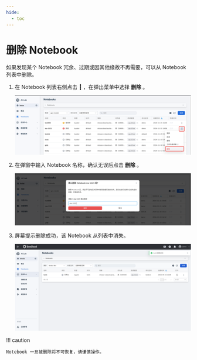 ```yaml
---
hide:
  - toc
---
```


# 删除 Notebook

如果发现某个 Notebook 冗余、过期或因其他缘故不再需要，可以从 Notebook 列表中删除。

1. 在 Notebook 列表右侧点击 **┇** ，在弹出菜单中选择 **删除** 。

    ![删除](../../images/nb-delete01.png)

1. 在弹窗中输入 Notebook 名称，确认无误后点击 **删除** 。

    ![确认删除](../../images/nb-delete02.png)

1. 屏幕提示删除成功，该 Notebook 从列表中消失。

    ![已删除](../../images/nb-delete03.png)

!!! caution

    Notebook 一旦被删除将不可恢复，请谨慎操作。
